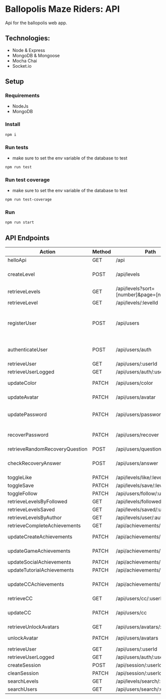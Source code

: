 # Ballopolis Maze Riders: API
Api for the ballopolis web app.

## Technologies:

- Node & Express
- MongoDB & Mongoose
- Mocha Chai
- Socket.io

## Setup

### Requirements

- NodeJs
- MongoDB

### Install
```sh
npm i
```

### Run tests
- make sure to set the env variable of the database to test

```sh
npm run test
```

### Run test coverage
- make sure to set the env variable of the database to test

```sh
npm run test-coverage
```

### Run
```sh
npm run start
```
## API Endpoints

| Action                      | Method | Path                  | Body Example               | Status   |
|-----------------------------|--------|-----------------------|----------------------------|----------|
| helloApi              | GET    | /api                  |                          | 200      |
| createLevel           | POST   | /api/levels           | { "name": "...", "layout": "...", "hp": "...", "author": "..." } | 201      |
| retrieveLevels        | GET    | /api/levels?sort=[number]&page=[number] |                          | 200      |
| retrieveLevel         | GET    | /api/levels/:levelId  |                          | 200      |
| registerUser          | POST   | /api/users            | { "username": "...", "password": "...", "color": "...", "recoveryQuestions": [] } | 201 |
| authenticateUser      | POST   | /api/users/auth       | { "username": "...", "password": "..." } | 200 or 401 |
| retrieveUser          | GET    | /api/users/:userId    |                          | 200      |
| retrieveUserLogged    | GET    | /api/users/auth/:userId |                        | 200      |
| updateColor           | PATCH  | /api/users/color      | { "userId": "...", "color": "..." } | 201      |
| updateAvatar          | PATCH  | /api/users/avatar     | { "userId": "...", "avatar": "..." } | 201      |
| updatePassword        | PATCH  | /api/users/password   | { "userId": "...", "newPassword": "...", "oldPassword": "..." } | 201      |
| recoverPassword       | PATCH  | /api/users/recover    | { "username": "...", "newPassword": "..." } | 201      |
| retrieveRandomRecoveryQuestion  | POST | /api/users/question | { "username": "..." }     |        |
| checkRecoveryAnswer   | POST   | /api/users/answer     | { "username": "...", "questionId": "...", "answer": "..." } |   |
| toggleLike            | PATCH  | /api/levels/like/:levelId |                    |        |
| toggleSave            | PATCH  | /api/levels/save/:levelId |                    | 201      |
| toggleFollow          | PATCH  | /api/users/follow/:userId |                    | 201      |
| retrieveLevelsByFollowed  | GET | /api/levels/followed/:userId |                | 200      |
| retrieveLevelsSaved   | GET    | /api/levels/saved/:userId |                     | 200      |
| retrieveLevelsByAuthor  | GET  | /api/levels/user/:authorId |                   | 200      |
| retrieveCompleteAchievements  | GET | /api/achievements/:userId |              | 200      |
| updateCreateAchievements  | PATCH | /api/achievements/create | { "userId": "...", "createData": {...} } | 201 |
| updateGameAchievements  | PATCH | /api/achievements/game | { "userId": "...", "gameData": {...} } | 201 |
| updateSocialAchievements  | PATCH | /api/achievements/social |                  | 201      |
| updateTutorialAchievements  | PATCH | /api/achievements/tutorial |                | 201      |
| updateCCAchievements  | PATCH | /api/achievements/cc   | { "userId": "...", "cc": "...", "operator": "..." } | 201 |
| retrieveCC            | GET    | /api/users/cc/:userId |                          | 200      |
| updateCC              | PATCH  | /api/users/cc         | { "userId": "...", "cc": "...", "operator": "..." } | 201 |
| retrieveUnlockAvatars  | GET   | /api/users/avatars/:userId |                  | 200      |
| unlockAvatar          | PATCH  | /api/users/avatars    | { "userId": "...", "avatar": "..." } | 201      |
| retrieveUser          | GET    | /api/users/:userId    |                          | 200      |
| retrieveUserLogged    | GET    | /api/users/auth/:userId |                        | 200      |
| createSession   | POST    | /api/session/:userId/:socketId |                        | 201      |
| cleanSession   | PATCH    | /api/session/:userId |                        | 201      |
| searchLevels         | GET    | /api/levels/search/:name  |                          | 200      |
| searchUsers         | GET    | /api/users/search/:username  |                          | 200      |

